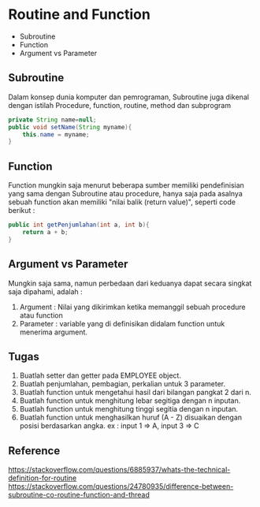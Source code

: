 # Routine and Function
* Subroutine
* Function 
* Argument vs Parameter

## Subroutine 
Dalam konsep dunia komputer dan pemrograman, Subroutine juga dikenal dengan istilah Procedure, function, routine, method dan subprogram
```java
private String name=null;
public void setName(String myname){
	this.name = myname;
}
```

## Function
Function mungkin saja menurut beberapa sumber memiliki pendefinisian yang sama dengan Subroutine atau procedure, hanya saja pada asalnya sebuah function akan memiliki "nilai balik (return value)", seperti code berikut : 

```java
public int getPenjumlahan(int a, int b){
	return a + b;
}
```

## Argument vs Parameter
Mungkin saja sama, namun perbedaan dari keduanya dapat secara singkat saja dipahami, adalah : 
1. Argument : Nilai yang dikirimkan ketika memanggil sebuah procedure atau function
2. Parameter : variable yang di definisikan didalam function untuk menerima argument.

## Tugas 
1. Buatlah setter dan getter pada EMPLOYEE object.
2. Buatlah penjumlahan, pembagian, perkalian untuk 3 parameter.
3. Buatlah function untuk mengetahui hasil dari bilangan pangkat 2 dari n.
4. Buatlah function untuk menghitung lebar segitiga dengan n inputan.
5. Buatlah function untuk menghitung tinggi segitia dengan n inputan.
6. Buatlah function untuk menghasilkan huruf (A - Z) disuaikan dengan posisi berdasarkan angka. ex : input 1 => A, input 3 => C


## Reference 
https://stackoverflow.com/questions/6885937/whats-the-technical-definition-for-routine
https://stackoverflow.com/questions/24780935/difference-between-subroutine-co-routine-function-and-thread